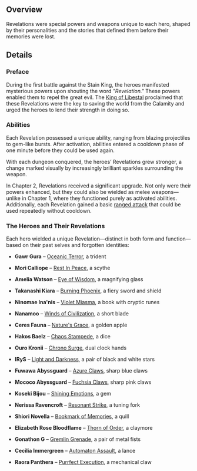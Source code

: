 <!-- title: Revelations -->
<!-- quote: The power came to them, like a forgotten memory -->
<!-- chapters: -1 -->
<!-- images: (Revelations' Appearance Overview #1), (Revelations' Power Overview), (Revelations' Appearance Overview #2) --->
<!-- model: false -->

## Overview

Revelations were special powers and weapons unique to each hero, shaped by their personalities and the stories that defined them before their memories were lost.

## Details

### Preface

During the first battle against the Stain King, the heroes manifested mysterious powers upon shouting the word _"Revelation."_ These powers enabled them to repel the great evil. The [King of Libestal](#entry:outsider-entry) proclaimed that these Revelations were the key to saving the world from the Calamity and urged the heroes to lend their strength in doing so.

### Abilities

Each Revelation possessed a unique ability, ranging from blazing projectiles to gem-like bursts. After activation, abilities entered a cooldown phase of one minute before they could be used again.

With each dungeon conquered, the heroes’ Revelations grew stronger, a change marked visually by increasingly brilliant sparkles surrounding the weapon.

In Chapter 2, Revelations received a significant upgrade. Not only were their powers enhanced, but they could also be wielded as melee weapons—unlike in Chapter 1, where they functioned purely as activated abilities. Additionally, each Revelation gained a basic [ranged attack](https://www.youtube.com/live/zCWoxMbOZPk?si=xESfWS16pd6-LjUN&t=6606) that could be used repeatedly without cooldown.

### The Heroes and Their Revelations

Each hero wielded a unique Revelation—distinct in both form and function—based on their past selves and forgotten identities:

- **Gawr Gura** – [Oceanic Terror](#entry:oceanic-terror-entry), a trident

- **Mori Calliope** – [Rest In Peace](#entry:rest-in-peace-entry), a scythe

- **Amelia Watson** – [Eye of Wisdom](#entry:eye-of-wisdom-entry), a magnifying glass

- **Takanashi Kiara** – [Burning Phoenix](#entry:burning-phoenix-entry), a fiery sword and shield

- **Ninomae Ina'nis** – [Violet Miasma](#entry:violet-miasma-entry), a book with cryptic runes

- **Nanamoo** – [Winds of Civilization](#entry:winds-of-civilization-entry), a short blade

- **Ceres Fauna** – [Nature's Grace](#entry:natures-grace-entry), a golden apple

- **Hakos Baelz** – [Chaos Stampede](#entry:chaos-stampede-entry), a dice

- **Ouro Kronii** – [Chrono Surge](#entry:chrono-surge-entry), dual clock hands

- **IRyS** – [Light and Darkness](#entry:light-and-darkness-entry), a pair of black and white stars

- **Fuwawa Abyssguard** – [Azure Claws](#entry:azure-claws-entry), sharp blue claws

- **Mococo Abyssguard** – [Fuchsia Claws](#entry:fuchsia-claws-entry), sharp pink claws

- **Koseki Bijou** – [Shining Emotions](#entry:shining-emotions-entry), a gem

- **Nerissa Ravencroft** – [Resonant Strike](#entry:resonant-strike-entry), a tuning fork

- **Shiori Novella** – [Bookmark of Memories](#entry:bookmark-of-memories-entry), a quill

- **Elizabeth Rose Bloodflame** – [Thorn of Order](#entry:thorn-of-order-entry), a claymore

- **Gonathon G** – [Gremlin Grenade](#entry:gremlin-grenade-entry), a pair of metal fists

- **Cecilia Immergreen** – [Automaton Assault](#entry:automaton-assault-entry), a lance

- **Raora Panthera** – [Purrfect Execution](#entry:purrfect-execution-entry), a mechanical claw

